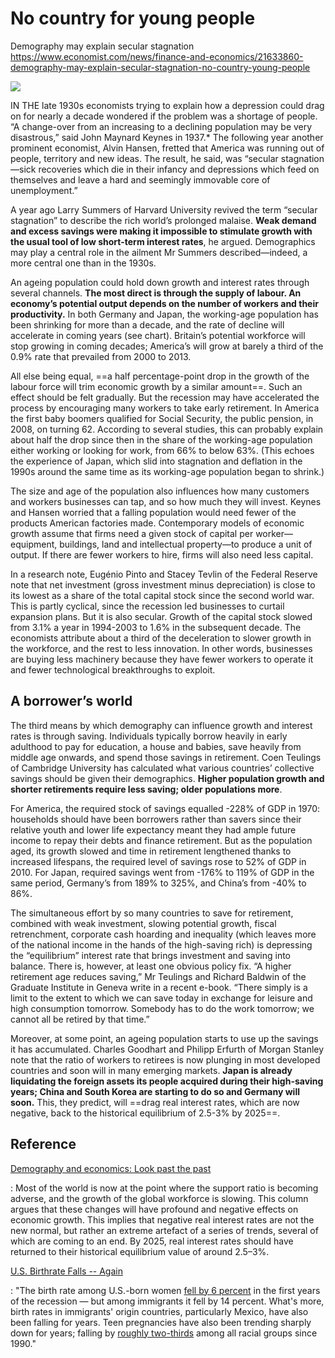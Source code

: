 # No country for young people
Demography may explain secular stagnation
https://www.economist.com/news/finance-and-economics/21633860-demography-may-explain-secular-stagnation-no-country-young-people

![](  
https://s3.amazonaws.com/qp-review/no-country-young-people.png)

IN THE late 1930s economists trying to explain how a depression could drag on for nearly a decade wondered if the problem was a shortage of people. “A change-over from an increasing to a declining population may be very disastrous,” said John Maynard Keynes in 1937.* The following year another prominent economist, Alvin Hansen, fretted that America was running out of people, territory and new ideas. The result, he said, was “secular stagnation—sick recoveries which die in their infancy and depressions which feed on themselves and leave a hard and seemingly immovable core of unemployment.”

A year ago Larry Summers of Harvard University revived the term “secular stagnation” to describe the rich world’s prolonged malaise. **Weak demand and excess savings were making it impossible to stimulate growth with the usual tool of low short-term interest rates**, he argued. Demographics may play a central role in the ailment Mr Summers described—indeed, a more central one than in the 1930s.

An ageing population could hold down growth and interest rates through several channels. **The most direct is through the supply of labour. An economy’s potential output depends on the number of workers and their productivity.** In both Germany and Japan, the working-age population has been shrinking for more than a decade, and the rate of decline will accelerate in coming years (see chart). Britain’s potential workforce will stop growing in coming decades; America’s will grow at barely a third of the 0.9% rate that prevailed from 2000 to 2013.

All else being equal, ==a half percentage-point drop in the growth of the labour force will trim economic growth by a similar amount==. Such an effect should be felt gradually. But the recession may have accelerated the process by encouraging many workers to take early retirement. In America the first baby boomers qualified for Social Security, the public pension, in 2008, on turning 62. According to several studies, this can probably explain about half the drop since then in the share of the working-age population either working or looking for work, from 66% to below 63%. (This echoes the experience of Japan, which slid into stagnation and deflation in the 1990s around the same time as its working-age population began to shrink.)

The size and age of the population also influences how many customers and workers businesses can tap, and so how much they will invest. Keynes and Hansen worried that a falling population would need fewer of the products American factories made. Contemporary models of economic growth assume that firms need a given stock of capital per worker—equipment, buildings, land and intellectual property—to produce a unit of output. If there are fewer workers to hire, firms will also need less capital.

In a research note, Eugénio Pinto and Stacey Tevlin of the Federal Reserve note that net investment (gross investment minus depreciation) is close to its lowest as a share of the total capital stock since the second world war. This is partly cyclical, since the recession led businesses to curtail expansion plans. But it is also secular. Growth of the capital stock slowed from 3.1% a year in 1994-2003 to 1.6% in the subsequent decade. The economists attribute about a third of the deceleration to slower growth in the workforce, and the rest to less innovation. In other words, businesses are buying less machinery because they have fewer workers to operate it and fewer technological breakthroughs to exploit.

## A borrower’s world

The third means by which demography can influence growth and interest rates is through saving. Individuals typically borrow heavily in early adulthood to pay for education, a house and babies, save heavily from middle age onwards, and spend those savings in retirement. Coen Teulings of Cambridge University has calculated what various countries’ collective savings should be given their demographics. **Higher population growth and shorter retirements require less saving; older populations more**.

For America, the required stock of savings equalled -228% of GDP in 1970: households should have been borrowers rather than savers since their relative youth and lower life expectancy meant they had ample future income to repay their debts and finance retirement. But as the population aged, its growth slowed and time in retirement lengthened thanks to increased lifespans, the required level of savings rose to 52% of GDP in 2010. For Japan, required savings went from -176% to 119% of GDP in the same period, Germany’s from 189% to 325%, and China’s from -40% to 86%.

The simultaneous effort by so many countries to save for retirement, combined with weak investment, slowing potential growth, fiscal retrenchment, corporate cash hoarding and inequality (which leaves more of the national income in the hands of the high-saving rich) is depressing the “equilibrium” interest rate that brings investment and saving into balance. There is, however, at least one obvious policy fix. “A higher retirement age reduces saving,” Mr Teulings and Richard Baldwin of the Graduate Institute in Geneva write in a recent e-book. “There simply is a limit to the extent to which we can save today in exchange for leisure and high consumption tomorrow. Somebody has to do the work tomorrow; we cannot all be retired by that time.”

Moreover, at some point, an ageing population starts to use up the savings it has accumulated. Charles Goodhart and Philipp Erfurth of Morgan Stanley note that the ratio of workers to retirees is now plunging in most developed countries and soon will in many emerging markets. **Japan is already liquidating the foreign assets its people acquired during their high-saving years; China and South Korea are starting to do so and Germany will soon.** This, they predict, will ==drag real interest rates, which are now negative, back to the historical equilibrium of 2.5-3% by 2025==.

## Reference

[Demography and economics: Look past the past](https://voxeu.org/article/demography-and-economics-look-past-past)

: Most of the world is now at the point where the support ratio is becoming adverse, and the growth of the global workforce is slowing. This column argues that these changes will have profound and negative effects on economic growth. This implies that negative real interest rates are not the new normal, but rather an extreme artefact of a series of trends, several of which are coming to an end. By 2025, real interest rates should have returned to their historical equilibrium value of around 2.5–3%.

[U.S. Birthrate Falls -- Again](https://www.forbes.com/sites/neilhowe/2015/01/28/u-s-birthrate-falls-again/#284535303bfe)

: "The birth rate among U.S.-born women [fell by 6 percent](http://inamerica.blogs.cnn.com/2012/11/29/immigrants-lead-plunge-in-u-s-birth-rate/) in the first years of the recession — but among immigrants it fell by 14 percent. What's more, birth rates in immigrants' origin countries, particularly Mexico, have also been falling for years. Teen pregnancies have also been trending sharply down for years; falling by [roughly two-thirds](http://www.hhs.gov/ash/oah/adolescent-health-topics/reproductive-health/teen-pregnancy/trends.html) among all racial groups since 1990."



































